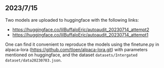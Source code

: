 ## 2023/7/15
Two models are uploaded to huggingface with the following links:
- https://huggingface.co/lilBuffaloEric/autoaudit_20230714_attempt2
- https://huggingface.co/lilBuffaloEric/autoaudit_20230714_attempt1

One can find it convenient to reproduce the models using the finetune.py in alpaca-lora (https://github.com/tloen/alpaca-lora.git) with parameters mentioned on huggingface, and the dataset `datasets/Intergated dataset/data20230703.json`. 
